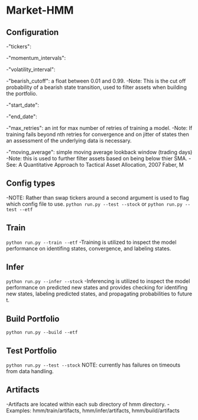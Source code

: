 # Market-HMM

## Configuration
-"tickers":

-"momentum_intervals":

-"volatility_interval":

-"bearish_cutoff": a float between 0.01 and 0.99.
-Note: This is the cut off probability of a bearish state transition, used to filter assets when building the portfolio.

-"start_date":

-"end_date":

-"max_retries": an int for max number of retries of training a model.
-Note: If training fails beyond nth retries for convergence and on jitter of states then an assessment of the underlying data is necessary.

-"moving_average": simple moving average lookback window (trading days)
-Note: this is used to further filter assets based on being below thier SMA.
-See: A Quantitative Approach to Tactical Asset Allocation, 2007 Faber, M

## Config types
-NOTE: Rather than swap tickers around a second argument is used to flag which config file to use.
`python run.py --test --stock` or `python run.py --test --etf`

## Train
`python run.py --train --etf`
-Training is utilized to inspect the model performance on identifing states, convergence, and labeling states.

## Infer
`python run.py --infer --stock`
-Inferencing is utilized to inspect the model performance on predicted new states and provides checking for identifing new states, labeling predicted states, and propagating probabilities to future t.

## Build Portfolio
`python run.py --build --etf`

## Test Portfolio
`python run.py --test --stock`
NOTE: currently has failures on timeouts from data handling.

## Artifacts
-Artifacts are located within each sub directory of hmm directory.
-Examples: hmm/train/artifacts, hmm/infer/artifacts, hmm/build/artifacts
